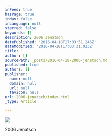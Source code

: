 ```yaml
---
inFeed: true
hasPage: true
inNav: false
inLanguage: null
starred: false
keywords: []
description: 2006 Jenatsch
datePublished: '2016-04-18T17:03:51.246Z'
dateModified: '2016-04-18T17:03:31.023Z'
title: ''
author: []
sourcePath: _posts/2016-04-18-2006-jenatsch.md
published: true
authors: []
publisher:
  name: null
  domain: null
  url: null
  favicon: null
url: 2006-jenatsch/index.html
_type: Article

---
```

![](https://the-grid-user-content.s3-us-west-2.amazonaws.com/35e433f0-2fd9-47d8-b062-5323fb58c342.jpg)

2006 Jenatsch